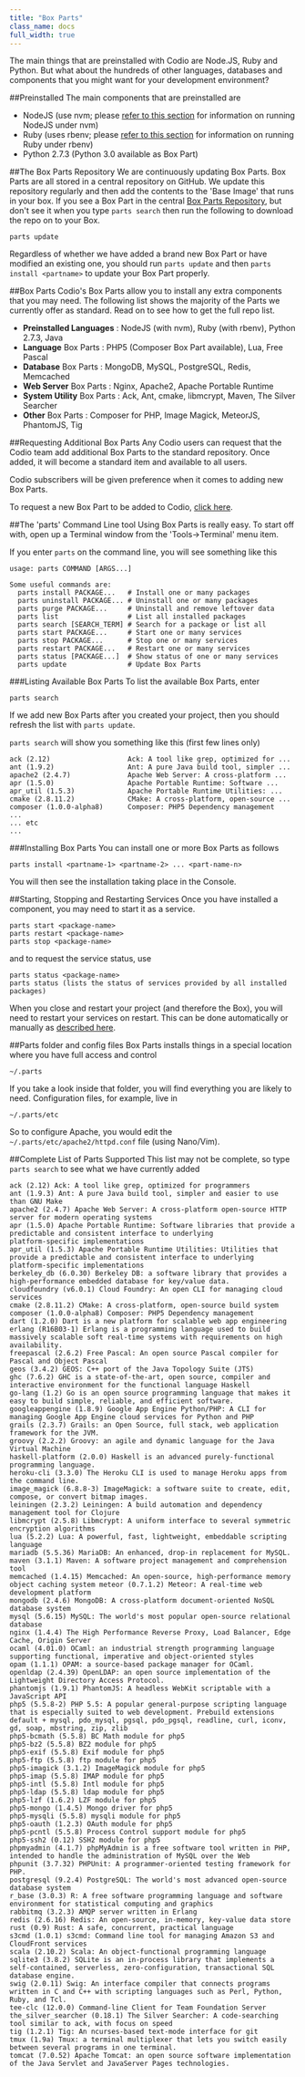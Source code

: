 ```yaml
---
title: "Box Parts"
class_name: docs
full_width: true
---
```


The main things that are preinstalled with Codio are Node.JS, Ruby and Python. But what about the hundreds of other languages, databases and components that you might want for your development environment?

##Preinstalled
The main components that are preinstalled are

- NodeJS (use nvm; please [refer to this section](/docs/specifics/node) for information on running NodeJS under nvm)
- Ruby (uses rbenv; please [refer to this section](/docs/specifics/ruby) for information on running Ruby under rbenv)
- Python 2.7.3 (Python 3.0 available as Box Part)

##The Box Parts Repository
We are continuously updating Box Parts. Box Parts are all stored in a central repository on GitHub. We update this repository regularly and then add the contents to the 'Base Image' that runs in your box. If you see a Box Part in the central [Box Parts Repository](https://github.com/codio/boxparts/tree/master/lib/autoparts/packages), but don't see it when you type `parts search` then run the following to download the repo on to your Box.

	parts update

Regardless of whether we have added a brand new Box Part or have modified an existing one, you should run `parts update` and then `parts install <partname>` to update your Box Part properly.

##Box Parts
Codio's Box Parts allow you to install any extra components that you may need. The following list shows the majority of the Parts we currently offer as standard. Read on to see how to get the full repo list.

- **Preinstalled Languages** : NodeJS (with nvm), Ruby (with rbenv), Python 2.7.3, Java
- **Language** Box Parts : PHP5 (Composer Box Part available), Lua, Free Pascal
- **Database** Box Parts : MongoDB, MySQL, PostgreSQL, Redis, Memcached
- **Web Server** Box Parts : Nginx, Apache2, Apache Portable Runtime
- **System Utility** Box Parts : Ack, Ant, cmake, libmcrypt, Maven, The Silver Searcher
- **Other** Box Parts : Composer for PHP, Image Magick, MeteorJS, PhantomJS, Tig

##Requesting Additional Box Parts
Any Codio users can request that the Codio team add additional Box Parts to the standard repository. Once added, it will become a standard item and available to all users.

Codio subscribers will be given preference when it comes to adding new Box Parts.

To request a new Box Part to be added to Codio, [click here](/docs/boxes/request-language).

##The 'parts' Command Line tool
Using Box Parts is really easy. To start off with, open up a Terminal window from the 'Tools->Terminal' menu item.

If you enter `parts` on the command line, you will see something like this

	usage: parts COMMAND [ARGS...]

	Some useful commands are:
	  parts install PACKAGE...   # Install one or many packages
	  parts uninstall PACKAGE... # Uninstall one or many packages
	  parts purge PACKAGE...     # Uninstall and remove leftover data
	  parts list                 # List all installed packages
	  parts search [SEARCH_TERM] # Search for a package or list all 
	  parts start PACKAGE...     # Start one or many services 
	  parts stop PACKAGE...      # Stop one or many services 
	  parts restart PACKAGE...   # Restart one or many services 
	  parts status [PACKAGE...]  # Show status of one or many services 
	  parts update               # Update Box Parts

###Listing Available Box Parts
To list the available Box Parts, enter 

    parts search

If we add new Box Parts after you created your project, then you should refresh the list with `parts update`.

`parts search` will show you something like this (first few lines only)

	ack (2.12)                   Ack: A tool like grep, optimized for ...
	ant (1.9.2)                  Ant: A pure Java build tool, simpler ...
	apache2 (2.4.7)              Apache Web Server: A cross-platform ...
	apr (1.5.0)                  Apache Portable Runtime: Software ...
	apr_util (1.5.3)             Apache Portable Runtime Utilities: ...
	cmake (2.8.11.2)             CMake: A cross-platform, open-source ...
	composer (1.0.0-alpha8)      Composer: PHP5 Dependency management
	...
	... etc
	...

###Installing Box Parts
You can install one or more Box Parts as follows

	parts install <partname-1> <partname-2> ... <part-name-n>

You will then see the installation taking place in the Console.

##Starting, Stopping and Restarting Services
Once you have installed a component, you may need to start it as a service.

	parts start <package-name>
	parts restart <package-name>
	parts stop <package-name>

and to request the service status, use

	parts status <package-name>
	parts status (lists the status of services provided by all installed packages)

When you close and restart your project (and therefore the Box), you will need to restart your services on restart. This can be done automatically or manually as [described here](/docs/boxes/startup).

##Parts folder and config files
Box Parts installs things in a special location where you have full access and control

	~/.parts

If you take a look inside that folder, you will find everything you are likely to need. Configuration files, for example, live in

	~/.parts/etc

So to configure Apache, you would edit the `~/.parts/etc/apache2/httpd.conf` file (using Nano/Vim).

##Complete List of Parts Supported
This list may not be complete, so type `parts search` to see what we have currently added

    ack (2.12) Ack: A tool like grep, optimized for programmers
    ant (1.9.3) Ant: A pure Java build tool, simpler and easier to use than GNU Make
    apache2 (2.4.7) Apache Web Server: A cross-platform open-source HTTP server for modern operating systems
    apr (1.5.0) Apache Portable Runtime: Software libraries that provide a predictable and consistent interface to underlying
    platform-specific implementations
    apr_util (1.5.3) Apache Portable Runtime Utilities: Utilities that provide a predictable and consistent interface to underlying
    platform-specific implementations
    berkeley_db (6.0.30) Berkeley DB: a software library that provides a high-performance embedded database for key/value data.
    cloudfoundry (v6.0.1) Cloud Foundry: An open CLI for managing cloud services
    cmake (2.8.11.2) CMake: A cross-platform, open-source build system
    composer (1.0.0-alpha8) Composer: PHP5 Dependency management
    dart (1.2.0) Dart is a new platform for scalable web app engineering
    erlang (R16B03-1) Erlang is a programming language used to build massively scalable soft real-time systems with requirements on high
    availability.
    freepascal (2.6.2) Free Pascal: An open source Pascal compiler for Pascal and Object Pascal
    geos (3.4.2) GEOS: C++ port of the Java Topology Suite (JTS)
    ghc (7.6.2) GHC is a state-of-the-art, open source, compiler and interactive environment for the functional language Haskell
    go-lang (1.2) Go is an open source programming language that makes it easy to build simple, reliable, and efficient software.
    googleappengine (1.8.9) Google App Engine Python/PHP: A CLI for managing Google App Engine cloud services for Python and PHP
    grails (2.3.7) Grails: an Open Source, full stack, web application framework for the JVM.
    groovy (2.2.2) Groovy: an agile and dynamic language for the Java Virtual Machine
    haskell-platform (2.0.0) Haskell is an advanced purely-functional programming language.
    heroku-cli (3.3.0) The Heroku CLI is used to manage Heroku apps from the command line.
    image_magick (6.8.8-3) ImageMagick: a software suite to create, edit, compose, or convert bitmap images.
    leiningen (2.3.2) Leiningen: A build automation and dependency management tool for Clojure
    libmcrypt (2.5.8) Libmcrypt: A uniform interface to several symmetric encryption algorithms
    lua (5.2.2) Lua: A powerful, fast, lightweight, embeddable scripting language
    mariadb (5.5.36) MariaDB: An enhanced, drop-in replacement for MySQL.
    maven (3.1.1) Maven: A software project management and comprehension tool
    memcached (1.4.15) Memcached: An open-source, high-performance memory object caching system meteor (0.7.1.2) Meteor: A real-time web development platform
    mongodb (2.4.6) MongoDB: A cross-platform document-oriented NoSQL database system
    mysql (5.6.15) MySQL: The world's most popular open-source relational database
    nginx (1.4.4) The High Performance Reverse Proxy, Load Balancer, Edge Cache, Origin Server
    ocaml (4.01.0) OCaml: an industrial strength programming language supporting functional, imperative and object-oriented styles
    opam (1.1.1) OPAM: a source-based package manager for OCaml.
    openldap (2.4.39) OpenLDAP: an open source implementation of the Lightweight Directory Access Protocol.
    phantomjs (1.9.1) PhantomJS: A headless WebKit scriptable with a JavaScript API
    php5 (5.5.8-2) PHP 5.5: A popular general-purpose scripting language that is especially suited to web development. Prebuild extensions
    default + mysql, pdo_mysql, pgsql, pdo_pgsql, readline, curl, iconv, gd, soap, mbstring, zip, zlib
    php5-bcmath (5.5.8) BC Math module for php5
    php5-bz2 (5.5.8) BZ2 module for php5
    php5-exif (5.5.8) Exif module for php5
    php5-ftp (5.5.8) ftp module for php5
    php5-imagick (3.1.2) ImageMagick module for php5
    php5-imap (5.5.8) IMAP module for php5
    php5-intl (5.5.8) Intl module for php5
    php5-ldap (5.5.8) ldap module for php5
    php5-lzf (1.6.2) LZF module for php5
    php5-mongo (1.4.5) Mongo driver for php5
    php5-mysqli (5.5.8) mysqli module for php5
    php5-oauth (1.2.3) OAuth module for php5
    php5-pcntl (5.5.8) Process Control support module for php5
    php5-ssh2 (0.12) SSH2 module for php5
    phpmyadmin (4.1.7) phpMyAdmin is a free software tool written in PHP, intended to handle the administration of MySQL over the Web
    phpunit (3.7.32) PHPUnit: A programmer-oriented testing framework for PHP.
    postgresql (9.2.4) PostgreSQL: The world's most advanced open-source database system
    r_base (3.0.3) R: A free software programming language and software environment for statistical computing and graphics
    rabbitmq (3.2.3) AMQP server written in Erlang
    redis (2.6.16) Redis: An open-source, in-memory, key-value data store
    rust (0.9) Rust: A safe, concurrent, practical language
    s3cmd (1.0.1) s3cmd: Command line tool for managing Amazon S3 and CloudFront services
    scala (2.10.2) Scala: An object-functional programming language
    sqlite3 (3.8.2) SQLite is an in-process library that implements a self-contained, serverless, zero-configuration, transactional SQL
    database engine.
    swig (2.0.11) Swig: An interface compiler that connects programs written in C and C++ with scripting languages such as Perl, Python,
    Ruby, and Tcl.
    tee-clc (12.0.0) Command-line Client for Team Foundation Server
    the_silver_searcher (0.18.1) The Silver Searcher: A code-searching tool similar to ack, with focus on speed
    tig (1.2.1) Tig: An ncurses-based text-mode interface for git
    tmux (1.9a) Tmux: a terminal multiplexer that lets you switch easily between several programs in one terminal.
    tomcat (7.0.52) Apache Tomcat: an open source software implementation of the Java Servlet and JavaServer Pages technologies.                                  


